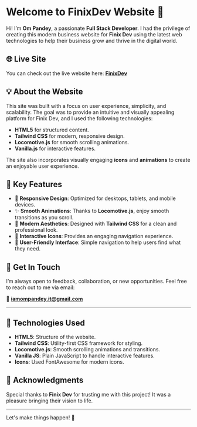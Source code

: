 # Welcome to FinixDev Website 🚀

Hi! I’m **Om Pandey**, a passionate **Full Stack Developer**. I had the privilege of creating this modern business website for **Finix Dev** using the latest web technologies to help their business grow and thrive in the digital world.

## 🌐 Live Site
You can check out the live website here: [**FinixDev**](https://finixdev.netlify.app/)

## 💡 About the Website

This site was built with a focus on user experience, simplicity, and scalability. The goal was to provide an intuitive and visually appealing platform for Finix Dev, and I used the following technologies:

- **HTML5** for structured content.
- **Tailwind CSS** for modern, responsive design.
- **Locomotive.js** for smooth scrolling animations.
- **Vanilla.js** for interactive features.
  
The site also incorporates visually engaging **icons** and **animations** to create an enjoyable user experience.

## 🔑 Key Features
- 📱 **Responsive Design**: Optimized for desktops, tablets, and mobile devices.
- ✨ **Smooth Animations**: Thanks to **Locomotive.js**, enjoy smooth transitions as you scroll.
- 🎨 **Modern Aesthetics**: Designed with **Tailwind CSS** for a clean and professional look.
- 🔗 **Interactive Icons**: Provides an engaging navigation experience.
- 📅 **User-Friendly Interface**: Simple navigation to help users find what they need.

## 💬 Get In Touch
I’m always open to feedback, collaboration, or new opportunities. Feel free to reach out to me via email:

📧 [**iamompandey.it@gmail.com**](mailto:iamompandey.it@gmail.com)

---

## 🚀 Technologies Used
- **HTML5**: Structure of the website.
- **Tailwind CSS**: Utility-first CSS framework for styling.
- **Locomotive.js**: Smooth scrolling animations and transitions.
- **Vanilla JS**: Plain JavaScript to handle interactive features.
- **Icons**: Used FontAwesome for modern icons.

## 🤝 Acknowledgments
Special thanks to **Finix Dev** for trusting me with this project! It was a pleasure bringing their vision to life.

---

Let's make things happen! 🌟
